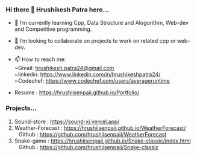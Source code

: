 ### Hi there 👋 Hrushikesh Patra here...

- 🌱 I’m currently learning Cpp, Data Structure and Alogorithm, Web-dev and Competitive programming. 
- 👯 I’m looking to collaborate on projects to work on related cpp or web-dev.

- 📫 How to reach me: <br />
     ~Gmail: hrushikesh.patra24@gmail.com<br>
     ~linkedin: https://www.linkedin.com/in/hrushikeshpatra24/<br>
     ~Codechef: https://www.codechef.com/users/averageruntime<br>
     
- Resume : https://hrushiisenpaii.github.io/Portfolio/
     
     
### Projects...

1) Sound-store : https://sound-xi.vercel.app/ <br>
2) Weather-Forecast : https://hrushiisenpaii.github.io/WeatherForecast/ <br>
&ensp; Github : https://github.com/hrushiisenpaii/WeatherForecast <br>
3) Snake-game : https://hrushiisenpaii.github.io/Snake-classic/index.html <br>
&ensp; Github : https://github.com/hrushiisenpaii/Snake-classic <br>
